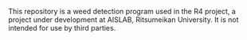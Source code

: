 This repository is a weed detection program used in the R4 project, a project under development at AISLAB, Ritsumeikan University.
It is not intended for use by third parties.
